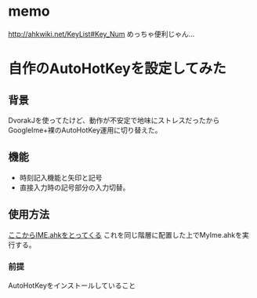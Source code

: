 # memo

http://ahkwiki.net/KeyList#Key_Num
めっちゃ便利じゃん…

# 自作のAutoHotKeyを設定してみた

## 背景

 DvorakJを使ってたけど、動作が不安定で地味にストレスだったからGoogleIme+裸のAutoHotKey運用に切り替えた。

## 機能

+ 時刻記入機能と矢印と記号
+ 直接入力時の記号部分の入力切替。


## 使用方法

 [ここからIME.ahkをとってくる](https://github.com/karakaram/alt-ime-ahk)
 これを同じ階層に配置した上でMyIme.ahkを実行する。

### 前提

AutoHotKeyをインストールしていること

